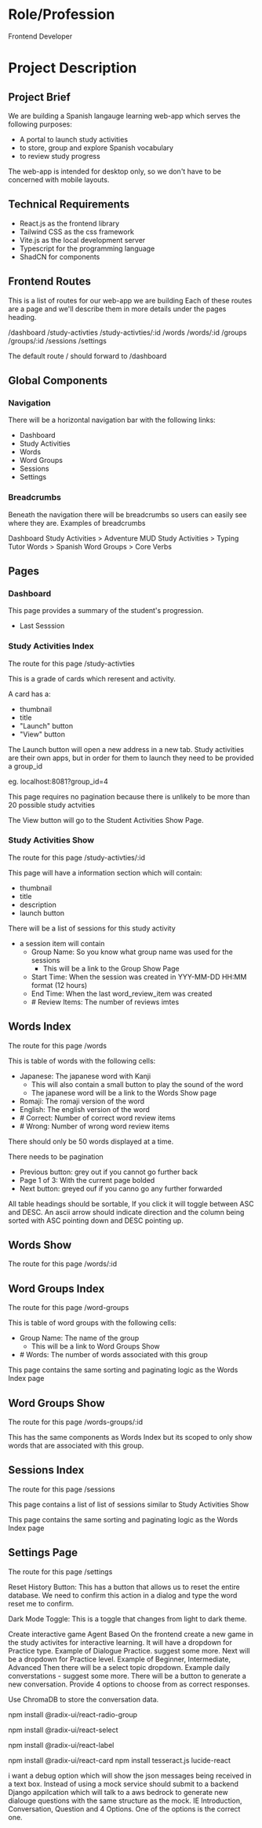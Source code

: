 # Role/Profession

Frontend Developer

# Project Description

## Project Brief

We are building a Spanish langauge learning web-app which serves the following purposes:
- A portal to launch study activities
- to store, group and explore Spanish vocabulary
- to review study progress

The web-app is intended for desktop only, so we don't have to be concerned with mobile layouts.

## Technical Requirements

- React.js as the frontend library
- Tailwind CSS as the css framework
- Vite.js as the local development server
- Typescript for the programming language
- ShadCN for components

## Frontend Routes

This is a list of routes for our web-app we are building
Each of these routes are a page and we'll describe them
in more details under the pages heading.

/dashboard
/study-activties
/study-activties/:id
/words
/words/:id
/groups
/groups/:id
/sessions
/settings

The default route / should forward to /dashboard

## Global Components

### Navigation 

There will be a horizontal navigation bar with the following links:
- Dashboard
- Study Activities
- Words
- Word Groups
- Sessions
- Settings

### Breadcrumbs

Beneath the navigation there will be breadcrumbs so users can easily
see where they are. Examples of breadcrumbs

Dashboard
Study Activities > Adventure MUD
Study Activities > Typing Tutor
Words > Spanish
Word Groups > Core Verbs

## Pages

### Dashboard

This page provides a summary of the student's progression.

- Last Sesssion

### Study Activities Index

The route for this page /study-activties

This is a grade of cards which reresent and activity.

A card has a:
- thumbnail
- title
- "Launch" button
- "View" button

The Launch button will open a new address in a new tab.
Study activities are their own apps, but in order for them
to launch they need to be provided a group_id

eg. localhost:8081?group_id=4

This page requires no pagination because there is unlikely
to be more than 20 possible study actvities

The View button will go to the Student Activities Show Page.

### Study Activities Show

The route for this page /study-activties/:id

This page will have a information section which will contain:
- thumbnail
- title
- description
- launch button

There will be a list of sessions for this study activity
  - a session item will contain
    - Group Name: So you know what group name was used for the sessions
      - This will be a link to the Group Show Page
    - Start Time: When the session was created in YYY-MM-DD HH:MM format (12 hours)
    - End Time: When the last word_review_item was created
    - \# Review Items:  The number of reviews imtes

## Words Index

The route for this page /words

This is table of words with the following cells:
- Japanese: The japanese word with Kanji
  - This will also contain a small button to play the sound of the word
  - The japanese word will be a link to the Words Show page
- Romaji: The romaji version of the word
- English: The english version of the word
- \# Correct: Number of correct word review items
- \# Wrong: Number of wrong word review items

There should only be 50 words displayed at a time.

There needs to be pagination
  - Previous button: grey out if you cannot go further back
  - Page 1 of 3: With the current page bolded
  - Next button: greyed ouf if you canno go any further forwarded

All table headings should be sortable, If you click it will toggle between ASC and DESC.
An ascii arrow should indicate direction and the column being sorted with ASC pointing down and DESC pointing up.

## Words Show

The route for this page /words/:id

## Word Groups Index

The route for this page /word-groups

This is table of word groups with the following cells:
- Group Name: The name of the group
  - This will be a link to Word Groups Show
- \# Words: The number of words associated with this group

This page contains the same sorting and paginating logic as the Words Index page

## Word Groups Show

The route for this page /words-groups/:id

This has the same components as Words Index but its scoped to only show
words that are associated with this group.

## Sessions Index

The route for this page /sessions

This page contains a list of list of sessions similar to Study Activities Show

This page contains the same sorting and paginating logic as the Words Index page

## Settings Page

The route for this page /settings

Reset History Button: This has a button that allows us to reset the entire database.
We need to confirm this action in a dialog and type the word reset me to confirm.

Dark Mode Toggle: This is a toggle that changes from light to dark theme.





Create interactive game 
Agent Based
On the frontend create a new game in the study activites for interactive learning. It will have a dropdown for Practice type. Example of Dialogue Practice. suggest some more.
Next will be a dropdown for Practice level. Example of Beginner, Intermediate, Advanced
Then there will be a select topic dropdown. Example daily converstations - suggest some more.
There will be a button to generate a new conversation.
Provide 4 options to choose from as correct responses.

Use ChromaDB to store the conversation data.


   npm install @radix-ui/react-radio-group

   npm install @radix-ui/react-select

   npm install @radix-ui/react-label

   npm install @radix-ui/react-card
npm install tesseract.js lucide-react

   i want a debug option which will show the json messages being received in a text box. Instead of using a mock service should submit to a backend Django appilcation which will talk to a aws bedrock to generate new dialouge questions with the same structure as the mock. IE Introduction, Conversation, Question and 4 Options. One of the options is the correct one. 